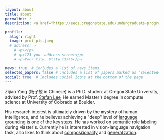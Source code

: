 ```yaml
---
layout: about
title: about
permalink: /
description: <a href="https://eecs.oregonstate.edu/undergraduate-programs/computer-science">EECS department, Oregon State University</a>

profile:
  align: right 
  image: prof_pic.jpeg
  # address: >
    # <p></p>
    # <p>123 your address street</p>
    # <p>Your City, State 12345</p>

news: true  # includes a list of news items
selected_papers: false # includes a list of papers marked as "selected={true}"
social: true  # includes social icons at the bottom of the page
---
```

Zijiao Yang (杨子蛟 in Chinese) is a Ph.D. student at Oregon State University, advised by Prof. [Stefan Lee](http://web.engr.oregonstate.edu/~leestef/). He earned Master's degree in computer science at University of Colorado at Boulder.

His research interest is ultimately driven by the mystery of human intelligence, and he believes achieving a "deep" level of <u>language grounding</u> is one of the key steps. He has worked on semantic role labeling during Master's. Currently he is interested in vision-language navigation task, also likes to think about <u>compositionality</u> and <u>generalization</u>.